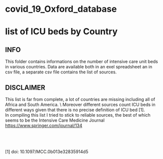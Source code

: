 # covid_19_Oxford_database
# list of ICU beds by Country

## INFO

This folder contains informations on the number of intensive care unit beds in various countries.
Data are available both in an exel spreadsheet an in csv file, a separate csv file contains the list of sources.

## DISCLAIMER
This list is far from complete, a lot of countries are missing including all of Africa and South America. \ 
Moreover different sources count ICU beds in different ways given that there is no precise definition of ICU bed [1].\
In compiling this list I tried to stick to reliable sources, the best of which seems to be the Intensive Care Medicine Journal https://www.springer.com/journal/134 \
\
\
\
\
[1] doi: 10.1097/MCC.0b013e32835914d5

